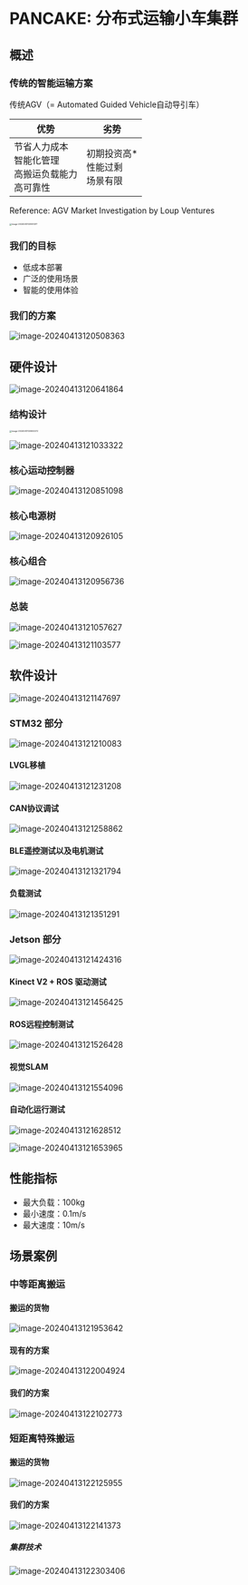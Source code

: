 # PANCAKE: 分布式运输小车集群

## 概述

### 传统的智能运输方案

传统AGV（= Automated Guided Vehicle自动导引车）

| 优势                                                         | 劣势                                      |
| ------------------------------------------------------------ | ----------------------------------------- |
| 节省人力成本 <br />智能化管理 <br />高搬运负载能力 <br />高可靠性 | 初期投资高* <br />性能过剩 <br />场景有限 |

Reference: AGV Market Investigation by Loup Ventures

<img src="https://cdn.jsdelivr.net/gh/TANG617/images@master/20240413120051ZVa9wRimage-20240413120051217.png" alt="image-20240413120051217" style="zoom:25%;" />

### 我们的目标

- 低成本部署
- 广泛的使用场景
- 智能的使用体验

### 我们的方案

![image-20240413120508363](https://cdn.jsdelivr.net/gh/TANG617/images@master/202404131205089StiaWimage-20240413120508363.png)

## 硬件设计

![image-20240413120641864](https://cdn.jsdelivr.net/gh/TANG617/images@master/202404131206416Jginnimage-20240413120641864.png)

### 结构设计



<img src="https://cdn.jsdelivr.net/gh/TANG617/images@master/20240413120653Uj7fWNimage-20240413120653272.png" alt="image-20240413120653272" style="zoom:25%;" />

![image-20240413121033322](https://cdn.jsdelivr.net/gh/TANG617/images@master/20240413121033j1ayZvimage-20240413121033322.png)

### 核心运动控制器

![image-20240413120851098](https://cdn.jsdelivr.net/gh/TANG617/images@master/202404131208510woyiiimage-20240413120851098.png)

### 核心电源树

![image-20240413120926105](https://cdn.jsdelivr.net/gh/TANG617/images@master/20240413120926gH2obximage-20240413120926105.png)

### 核心组合

![image-20240413120956736](https://cdn.jsdelivr.net/gh/TANG617/images@master/20240413120956phHW3Simage-20240413120956736.png)

### 总装

![image-20240413121057627](https://cdn.jsdelivr.net/gh/TANG617/images@master/20240413121057ciGzXfimage-20240413121057627.png)

![image-20240413121103577](https://cdn.jsdelivr.net/gh/TANG617/images@master/20240413121103zm009Yimage-20240413121103577.png)

## 软件设计

![image-20240413121147697](https://cdn.jsdelivr.net/gh/TANG617/images@master/20240413121147XatzeGimage-20240413121147697.png)

### STM32 部分

![image-20240413121210083](https://cdn.jsdelivr.net/gh/TANG617/images@master/20240413121210D5dBLVimage-20240413121210083.png)

#### LVGL移植

![image-20240413121231208](https://cdn.jsdelivr.net/gh/TANG617/images@master/20240413121231JrVwXGimage-20240413121231208.png)

#### CAN协议调试

![image-20240413121258862](https://cdn.jsdelivr.net/gh/TANG617/images@master/20240413121258EnmGuwimage-20240413121258862.png)

#### BLE遥控测试以及电机测试

![image-20240413121321794](https://cdn.jsdelivr.net/gh/TANG617/images@master/20240413121321r7Z4Hqimage-20240413121321794.png)

#### 负载测试

![image-20240413121351291](https://cdn.jsdelivr.net/gh/TANG617/images@master/20240413121351BcVi05image-20240413121351291.png)

### Jetson 部分

![image-20240413121424316](https://cdn.jsdelivr.net/gh/TANG617/images@master/20240413121424mermifimage-20240413121424316.png)

#### Kinect V2 + ROS 驱动测试

<img src="https://cdn.jsdelivr.net/gh/TANG617/images@master/20240413121456ifLoPjimage-20240413121456425.png" alt="image-20240413121456425" />

#### ROS远程控制测试

![image-20240413121526428](https://cdn.jsdelivr.net/gh/TANG617/images@master/20240413121526I0tAXEimage-20240413121526428.png)

#### 视觉SLAM



![image-20240413121554096](https://cdn.jsdelivr.net/gh/TANG617/images@master/20240413121554PZ8Q7Dimage-20240413121554096.png)

#### 自动化运行测试

![image-20240413121628512](https://cdn.jsdelivr.net/gh/TANG617/images@master/20240413121628ZWwQYnimage-20240413121628512.png)

![image-20240413121653965](https://cdn.jsdelivr.net/gh/TANG617/images@master/20240413121654lwXSDOimage-20240413121653965.png)

## 性能指标

- 最大负载：100kg
- 最小速度：0.1m/s
- 最大速度：10m/s

## 场景案例

### 中等距离搬运

#### 搬运的货物

![image-20240413121953642](https://cdn.jsdelivr.net/gh/TANG617/images@master/20240413121953nz7uXyimage-20240413121953642.png)

#### 现有的方案

![image-20240413122004924](https://cdn.jsdelivr.net/gh/TANG617/images@master/20240413122005dSQ0SCimage-20240413122004924.png)

#### 我们的方案

![image-20240413122102773](https://cdn.jsdelivr.net/gh/TANG617/images@master/20240413122102tH3ajYimage-20240413122102773.png)

### 短距离特殊搬运

#### 搬运的货物

![image-20240413122125955](https://cdn.jsdelivr.net/gh/TANG617/images@master/20240413122126MJicaEimage-20240413122125955.png)

#### 我们的方案

![image-20240413122141373](https://cdn.jsdelivr.net/gh/TANG617/images@master/20240413122141ZAuX68image-20240413122141373.png)

##### 集群技术

![image-20240413122303406](https://cdn.jsdelivr.net/gh/TANG617/images@master/20240413122303lsHl4Iimage-20240413122303406.png)